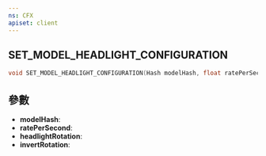 ```yaml
---
ns: CFX
apiset: client
---
```

## SET_MODEL_HEADLIGHT_CONFIGURATION

```c
void SET_MODEL_HEADLIGHT_CONFIGURATION(Hash modelHash, float ratePerSecond, float headlightRotation, BOOL invertRotation);
```


## 參數
* **modelHash**: 
* **ratePerSecond**: 
* **headlightRotation**: 
* **invertRotation**: 

